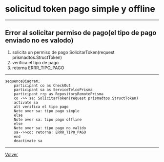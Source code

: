 # solicitud token pago simple y offline

***
## Error al solicitar permiso de pago(el tipo de pago enviado no es valodo)
1. solicita un permiso de pago SolicitarToken(request prismadtos.StructToken)
2. verifica el tipo de pago 
3. retorna ERRR_TIPO_PAGO
***
```mermaid
sequenceDiagram;
    participant co as CheckOut
    participant sa as ServiceTelcoPrisma
    participant rrp as RepositoryRemotePrisma
    co ->> sa: SolicitarToken(request prismadtos.StructToken)
    activate sa
    alt verifica el tipo pago
    Note over sa: tipo pago simple
    else
    Note over sa: tipo pago offline
    else
    Note over sa: tipo pago no valido
    sa-->>co: retorna: ERRR_TIPO_PAGO
    end
    deactivate sa
```
***
[Volver][URL-Volver]

[URL-Volver]: https://github.com/Corrientes-Telecomunicaciones/api_go_pasarela/blob/development/document/prisma/solicitudtoken/00-solicitud_permiso_de_pago.md